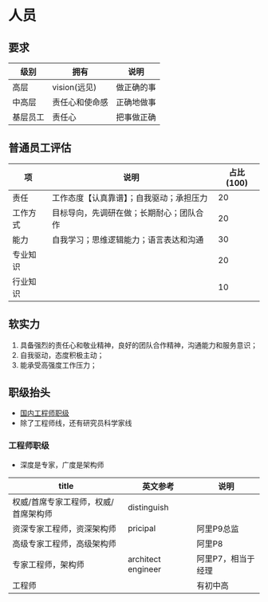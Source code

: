 # 人员
## 要求
| 级别 | 拥有 | 说明 |
| - | - | - |
| 高层 | vision(远见) | 做正确的事 |
| 中高层 | 责任心和使命感| 正确地做事 |
| 基层员工 | 责任心 | 把事做正确 |

## 普通员工评估
| 项 | 说明 | 占比(100) |
| - | - | - |
| 责任 | 工作态度【认真靠谱】；自我驱动；承担压力 | 20 |
| 工作方式 | 目标导向，先调研在做；长期耐心；团队合作 | 20 |
| 能力 | 自我学习；思维逻辑能力；语言表达和沟通 | 30 |
| 专业知识 |  | 20 |
| 行业知识 |  | 10 |

## 软实力
1. 具备强烈的责任心和敬业精神，良好的团队合作精神，沟通能力和服务意识；
1. 自我驱动，态度积极主动；
1. 能承受高强度工作压力；

## 职级抬头
* [国内工程师职级](https://www.gpbctv.com/jrrd/202110/406913.html)
* 除了工程师线，还有研究员科学家线

### 工程师职级
* 深度是专家，广度是架构师

| title | 英文参考 | 说明 |
| - | - | - |
| 权威/首席专家工程师，权威/首席架构师 | distinguish |  |
| 资深专家工程师，资深架构师 | pricipal | 阿里P9总监 |
| 高级专家工程师，高级架构师 |  | 阿里P8 |
| 专家工程师，架构师 | architect engineer | 阿里P7，相当于经理 |
| 工程师 |  | 有初中高 |

